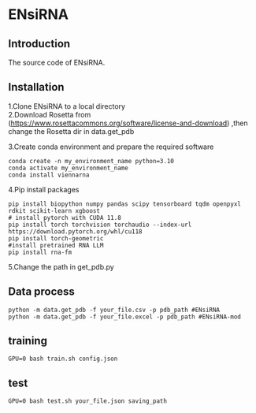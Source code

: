 # ENsiRNA
## Introduction
The source code of ENsiRNA.
## Installation
1.Clone ENsiRNA to a local directory    
2.Download Rosetta from (https://www.rosettacommons.org/software/license-and-download) ,then change the Rosetta dir in data.get_pdb     

3.Create conda environment and prepare the required software
```
conda create -n my_environment_name python=3.10
conda activate my_environment_name
conda install viennarna
```
4.Pip install packages  
```
pip install biopython numpy pandas scipy tensorboard tqdm openpyxl rdkit scikit-learn xgboost
# install pytorch with CUDA 11.8
pip install torch torchvision torchaudio --index-url https://download.pytorch.org/whl/cu118
pip install torch-geometric
#install pretrained RNA LLM
pip install rna-fm
```
5.Change the path in get_pdb.py
## Data process
```
python -m data.get_pdb -f your_file.csv -p pdb_path #ENsiRNA
python -m data.get_pdb -f your_file.excel -p pdb_path #ENsiRNA-mod
```
## training
```
GPU=0 bash train.sh config.json
```
## test
```
GPU=0 bash test.sh your_file.json saving_path
```
